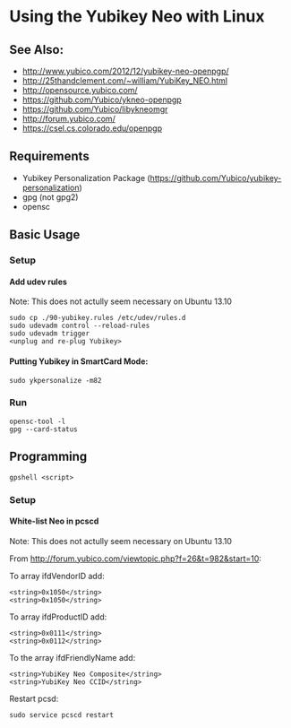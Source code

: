 # Using the Yubikey Neo with Linux

## See Also:

* http://www.yubico.com/2012/12/yubikey-neo-openpgp/
* http://25thandclement.com/~william/YubiKey_NEO.html
* http://opensource.yubico.com/
* https://github.com/Yubico/ykneo-openpgp
* https://github.com/Yubico/libykneomgr
* http://forum.yubico.com/
* https://csel.cs.colorado.edu/openpgp

## Requirements

* Yubikey Personalization Package
(https://github.com/Yubico/yubikey-personalization)
* gpg (not gpg2)
* opensc

## Basic Usage

### Setup

#### Add udev rules

Note: This does not actully seem necessary on Ubuntu 13.10

    sudo cp ./90-yubikey.rules /etc/udev/rules.d
    sudo udevadm control --reload-rules
    sudo udevadm trigger
    <unplug and re-plug Yubikey>

#### Putting Yubikey in SmartCard Mode:

    sudo ykpersonalize -m82

### Run

    opensc-tool -l
    gpg --card-status

## Programming

    gpshell <script>

### Setup

#### White-list Neo in pcscd

Note: This does not actully seem necessary on Ubuntu 13.10

From http://forum.yubico.com/viewtopic.php?f=26&t=982&start=10:

To array ifdVendorID add:

    <string>0x1050</string>
    <string>0x1050</string>

To array ifdProductID add:

    <string>0x0111</string>
    <string>0x0112</string>

To the array ifdFriendlyName add:

    <string>YubiKey Neo Composite</string>
    <string>YubiKey Neo CCID</string>

Restart pcsd:

    sudo service pcscd restart
